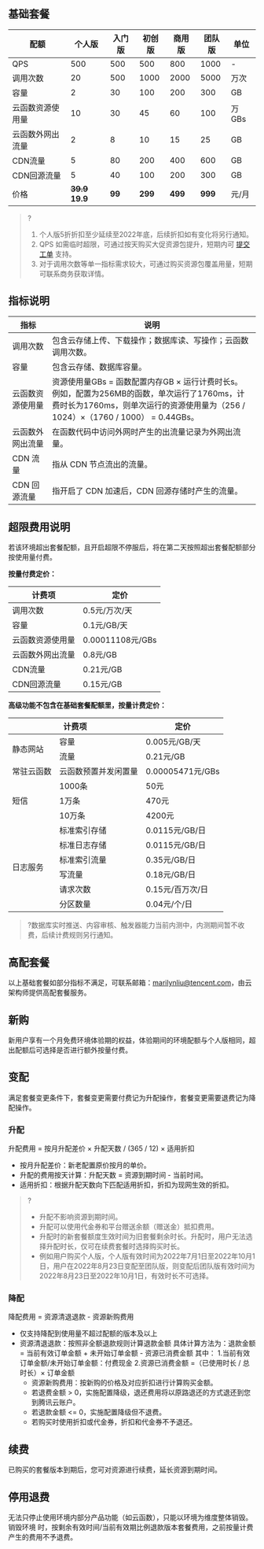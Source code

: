 
## 基础套餐


| 配额 | 个人版 | 入门版 | 初创版 | 商用版 | 团队版| 单位
| --- | --- | --- | --- | --- |  --- | --- |
| QPS | 500 | 500 | 500 | 800  | 1000  | - |
| 调用次数| 20 | 500 | 1000 | 2000 | 5000  | 万次 
| 容量 | 2 | 30 | 100 | 200 | 300  | GB 
| 云函数资源使用量 | 10 | 30 | 45 | 60  | 100 | 万GBs 
| 云函数外网出流量  | 2 | 8 | 10 | 15 | 25  | GB 
| CDN流量 | 5 | 80| 200  | 400 | 600  | GB |
| CDN回源流量 | 5 | 40 | 100 | 200 | 300  | GB |
| 价格 | **~~39.9~~ 19.9** | **99** | **299** | **499**  | **999**  | 元/月 |

>? 
>1. 个人版5折折扣至少延续至2022年底，后续折扣如有变化将另行通知。
>2. QPS 如需临时超限，可通过按天购买大促资源包提升，短期内可 [提交工单](https://console.cloud.tencent.com/workorder/category) 支持。
>3. 对于调用次数等单一指标需求较大，可通过购买资源包覆盖用量，短期可联系商务获取详情。


## 指标说明

<table>
<thead>
<tr>
<th>指标</th>
<th>说明</th>
</tr>
</thead>
<tbody><tr>
<td>调用次数</td>
<td>包含云存储上传、下载操作；数据库读、写操作；云函数调用次数。</td>
</tr>
<tr>
<td>容量</td>
<td>包含云存储、数据库容量。</td>
</tr>
<tr>
<td>云函数资源使用量</td>
<td>资源使用量GBs = 函数配置内存GB × 运行计费时长s。<br>例如，配置为256MB的函数，单次运行了1760ms，计费时长为1760ms，则单次运行的资源使用量为（256 / 1024）×（1760 / 1000） = 0.44GBs。</td>
</tr>
<tr>
<td>云函数外网出流量</td>
<td>在函数代码中访问外网时产生的出流量记录为外网出流量。</td>
</tr>
<tr>
<td>CDN 流量</td>
<td>指从 CDN 节点流出的流量。</td>
</tr>
<tr>
<td>CDN 回源流量</td>
<td>指开启了 CDN 加速后，CDN 回源存储时产生的流量。</td>
</tr>
</tbody></table>





## 超限费用说明
若该环境超出套餐配额，且开启超限不停服后，将在第二天按照超出套餐配额部分按使用量付费。

**按量付费定价：**

| 计费项 | 定价 |  
| --- | --- | 
| 调用次数  | 0.5元/万次/天 |
| 容量 | 0.1元/GB/天
| 云函数资源使用量 | 0.00011108元/GBs
| 云函数外网出流量  |  0.8元/GB
| CDN流量 | 0.21元/GB
| CDN回源流量 | 0.15元/GB


**高级功能不包含在基础套餐配额里，按量计费定价：**

<table>
<thead>
<tr>
<th colspan = "2">计费项</th>
<th>定价</th>
</tr>
</thead>
<tbody><tr>
<td rowspan = "2">静态网站</td>
<td>容量</td>
<td>0.005元/GB/天</td>
</tr>
<tr>
<td>流量</td>
<td>0.21元/GB</td>
</tr>
<tr>
<td>常驻云函数</td>
<td>云函数预置并发闲置量</td>
<td>0.00005471元/GBs</td>
</tr>
<tr>
<td rowspan = "3">短信</td>
<td>1000条</td>
<td>50元</td>
</tr>
<tr>
<td>1万条</td>
<td>470元</td>
</tr>
<tr>
<td>10万条</td>
<td>4200元</td>
</tr>
<tr>
<td rowspan = "6">日志服务</td>
<td>标准索引存储</td>
<td>0.0115元/GB/日</td>
</tr>
<tr>
<td>标准日志存储</td>
<td>0.0115元/GB/日</td>
</tr>
<tr>
<td>标准索引流量</td>
<td>0.35元/GB/日</td>
</tr>
<tr>
<td>写流量</td>
<td>0.18元/GB/日</td>
</tr>
<tr>
<td>请求次数</td>
<td>0.15元/百万次/日</td>
</tr>
<tr>
<td>分区数量</td>
<td>0.04元/个/日</td>
</tr>
</tbody></table>

>?数据库实时推送、内容审核、触发器能力当前内测中，内测期间暂不收费，后续计费规则另行通知。

## 高配套餐

以上基础套餐如部分指标不满足，可联系邮箱：marilynliu@tencent.com，由云架构师提供高配套餐服务。

## 新购

新用户享有一个月免费环境体验期的权益，体验期间的环境配额与个人版相同，超出配额后可选择是否进行额外按量付费。

## 变配
满足套餐变更条件下，套餐变更需要付费记为升配操作，套餐变更需要退费记为降配操作。

### 升配
升配费用 = 按月升配差价 × 升配天数 / (365 / 12) × 适用折扣
* 按月升配差价：新老配置原价按月的单价。
* 升配的费用按天计算：升配天数 = 资源到期时间 - 当前时间。
* 适用折扣：根据升配天数向下匹配适用折扣，折扣为现网生效的折扣。

>?
>- 升配不影响资源到期时间。
>- 升配可以使用代金券和平台赠送余额（赠送金）抵扣费用。
>- 升配时的新套餐额度生效时间为旧套餐剩余时长。升配时，用户无法选择升配时长，仅可在续费套餐时选择购买时长。
>- 例如用户购买个人版，个人版有效时间为2022年7月1日至2022年10月1日，用户在2022年8月23日变配至团队版，则变配后团队版有效时间为2022年8月23日至2022年10月1日，有效时长不可选择。

### 降配
降配费用 = 资源清退退款 - 资源新购费用
* 仅支持降配到使用量不超过配额的版本及以上
* 资源清退退款：按照非全额退款规则计算退款金额
  具体计算方法为：退款金额 = 当前有效订单金额 + 未开始订单金额 - 资源已消费金额
  其中：
  1.当前有效订单金额/未开始订单金额：付费现金
  2.资源已消费金额 =（已使用时长 / 总时长）× 订单金额
  * 资源新购费用：按新购的价格及对应折扣进行计算购买金额。
  * 若退费金额 > 0，实施配置降级，退还费用将以原路退还的方式退还到您到腾讯云账户。
  * 若退款金额 <= 0，实施配置降级但不退费。
  * 若购买时使用折扣或代金券，折扣和代金券不予退还。

## 续费
已购买的套餐版本到期后，您可对资源进行续费，延长资源到期时间。

## 停用退费
无法只停止使用环境内部分产品功能（如云函数），只能以环境为维度整体销毁。
销毁环境 时，按剩余有效时间/当前有效期比例退款版本套餐费用，之前按量计费产生的费用不予退费。

